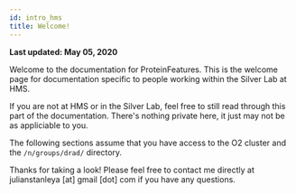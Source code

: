 ```yaml
---
id: intro_hms
title: Welcome!
---
```


**Last updated: May 05, 2020**

Welcome to the documentation for ProteinFeatures. This is the welcome page for documentation specific to people working within the Silver Lab at HMS.

If you are not at HMS or in the Silver Lab, feel free to still read through this part of the documentation. There's nothing private here, it just may not be as appliciable to you.

The following sections assume that you have access to the O2 cluster and the `/n/groups/drad/` directory.

Thanks for taking a look! Please feel free to contact me directly at julianstanleya [at] gmail [dot] com if you have any questions.